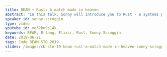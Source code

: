 ```yaml
---
title: BEAM + Rust: A match made in heaven
abstract: "In this talk, Sonny will introduce you to Rust - a systems programming language that aims to empower everyone to build reliable and efficient software and the various methods we can use to integrate with it from the BEAM."
speaker_id: sonny-scroggin
type: video
youtube_id: xe32ku9s14k
keywords: BEAM, Erlang, Elixir, Rust, Sonny Scroggin
date: 2019-06-21
tags: Code BEAM STO 2019
slides: /images/cb-sto-19-beam-rust-a-match-made-in-heaven-sonny-scroggin-compressed.pdf
---
```


